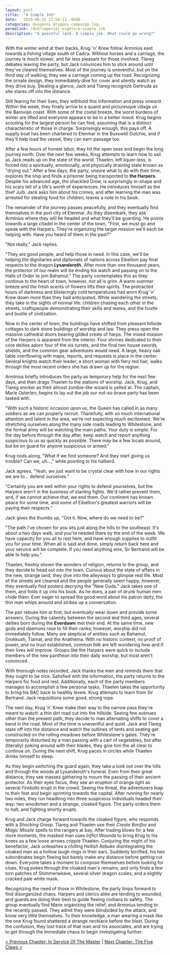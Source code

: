 ```yaml
---
layout: post
title:  "A Simple Job"
date:   2019-06-21 12:54:11 -0600
categories: dungeons dragons campaign log
permalink: /dnd/imperial-nights/a-simple-job
description: "A peaceful land. A simple job. What could go wrong?"
---
```


With the winter wind at their backs, Krug 'n' Krew follow Arminius east towards a fishing village south of Cadca.
Without horses and a carriage, the journey is much slower, and far less pleasant for those involved.
Tlareg debates leaving the party, but Jack convinces him to stick around until they've cleared themselves.
Most of the journey is uneventful, but on the third day of walking, they see a carriage coming up the road.
Recognizing the ornate design, they immediately dive for cover and silently watch as they drive buy.
Stealing a glance, Jack and Tlareg recognize Gertruda as she stares off into the distance.

Still fearing for their lives, they withhold this information and press onward.
Within the week, they finally arrive to a quaint and picturesque village on the Barovian coast.
With some of the costal breeze, the worst burdens of winter are lifted and everyone appears to be in a better mood.
Krug begins scouting for the largest person he can find, assuming that is a distinct characteristic of those in charge.
Surprisingly enough, this pays off.
A supply boat has been chartered to Elenmar in the Buxswell Dutchie, and if they'll help load the vessel, they can earn passage too.

After a few hours of honest labor, they hit the open seas and begin the long journey north.
Over the next few weeks, Krug attempts to learn how to sail as Jack reads up on the state of the world.
Thaelen, left liquor-less, is forced into a spiritually, emotionally, and physically draining state known as "drying out."
After a few days, the party, unsure what to do with their time, explores the ship and finds a prisoner being transported to **the Harpers.**
Despite his advanced age, the shackled Drow, is surprisingly in-shape and his scars tell of a life's worth of experiences.
He introduces himself as the thief Juib.
Jack asks him about his crimes, and after learning the man was arrested for stealing food for children, leaves a note in his book.

The remainder of the journey passes peacefully, and they eventually find themselves in the port city of Elenmar.
As they disembark, they ask Arminius where they will be headed and what they'll be guarding.
He points towards a large citadel in the center of the town, "First, we must go and speak with the Harpers.
They're organizing the larger mission we'll each be helping with.
Have you heard of them in the past?"

"Not really," Jack replies.

"They are good people, and help those in need.
In this case, we'll be helping the dignitaries and diplomats of nations across Eibellion pay final respects to the dragon **Lysanderoth.**
After more than one thousand years, the protector of our realm will be ending his watch and passing on to the Halls of Order to join Bahamut."
The party contemplates this as they continue to the heart of town; however, not all is grim.
A warm summer breeze and the fresh scents of flowers lifts their spirits.
The protracted hours of darkness and blisteringly cold temperatures had worn Krug 'n' Krew down more than they had anticipated.
While wandering the streets, they take in the sights of normal life: children chasing each other in the streets, craftspeople demonstrating their skills and wares, and the hustle and bustle of civilization.

Now in the center of town, the buildings have shifted from pleasant hillside cottages to dark stone buildings of worship and law.
They press open the massive cathedral doors bearing gilded crests of harps.
The mixed mission of the Harpers is apparent from the interior.
Four shrines dedicated to their core deities adorn four of the six turrets, and the final two house swords, shields, and the common gear adventures would need.
A large, heavy oak table overflowing with maps, reports, and requests is place in the center.
Several knights watch their leader, a short woman with fiery red hair, walks through the most recent orders she has drawn up for the region.

Arminius briefly introduces the party as temporary help for the next few days, and then drags Thaelen to the stations of worship.
Jack, Krug, and Tlareg snicker as their almost zombie-like wizard is yelled at.
The captain, Marie Osterlen, begins to lay out the job our not-so-brave party has been tasked with.

"With such a historic occasion upon us, the Queen has called in as many soldiers as we can properly recruit.
Thankfully, with so much international attention and talent in the area, we're not expecting much excitement.
We're stretching ourselves along the many side roads leading to Whitestone, and the formal army will be watching the main paths.
Your duty is simple.
For the day before through the day after, keep watch and report anything suspicious to us as quickly as possible.
There may be a few locals around, but be on guard for anyone suspicious or armed."

Krug nods along, "What if we find someone?
And they start giving us trouble?
Can we, uh...," while pointing to his halberd.

Jack agrees, "Yeah, we just want to be crystal clear with how in our rights we are to... defend ourselves."

"Certainly you are well within your rights to defend yourselves, but the Harpers aren't in the business of starting fights.
We'd rather prevent them, and, if we cannot achieve that, we end them.
Our continent has known peace for some time, and some of Eibellion's greatest warriors will be paying their respects."

Jack gives the thumbs up, "Got it.
Now, where do we need to be?"

"The path I've chosen for you sits just along the hills to the southeast.
It's about a two days walk, and you're needed there by the end of the week.
We have capacity for you all to rest here, and have enough supplies to outfit you for your time.
When all is said and done, simply return back here and your service will be complete.
If you need anything else, Sir Bertrand will be able to help you."

Thaelen, freshly shown the wonders of religion, returns to the group, and they decide to head out into the town.
Curious about the state of affairs in the new, strange land, they dive into the alleyways to glimpse real life.
Most of the streets are cleaned and the people generally seem happy; however, they eventually find posters decrying the "New Gods."
Jack takes one of them, and folds it up into his book.
As he does, a pair of drunk human men chide them.
Ever eager to spread the good word about his patron deity, the thin man whips around and strikes up a conversation.

The pair rebuke him at first, but eventually wear down and provide some answers.
During the calamity between the second and third ages, several deities born during the **Everdawn** met their end.
At the same time, new gods and daemons rose to fill their ranks; however, worship did not immediately follow.
Many are skeptical of entities such as Bahamut, Grokkush, Tiamat, and the Anathema.
With no historic context, no proof of power, and no trust established, common folk are left wondering how and if their lives will improve.
Groups like the Harpers were quick to include members of the new pantheon into their daily worship, but most aren't convinced.

With thorough notes recorded, Jack thanks the men and reminds them that they ought to be nice.
Satisfied with the information, the party returns to the Harpers for food and rest.
Additionally, each of the party members manages to accomplish a few personal tasks.
Thaelen takes the opportunity to bring his BAC back to healthy levels.
Krug attempts to learn from Sir Bertrand.
Jack requisitions some good, strong rope.

The next day, Krug 'n' Krew make their way to the narrow pass they're meant to watch: a thin dirt road cut into the hillside.
Seeing few avenues other than the present path, they decide to man alternating shifts to cover a bend in the road.
Most of the time is uneventful and quiet.
Jack and Tlareg stare off into the distance and watch the outlines of tents and seating get constructed on the rolling meadows before Whitestone's gates.
They're temporarily disturbed by a man passing with a cart of vegetables, but after (literally) poking around with their blades, they give him the all clear to continue on.
During the next shift, Krug paces in circles while Thaelen drinks himself to sleep.

As they begin switching the guard again, they take a look out over the hills and through the woods at Lysanderoth's funeral.
Even from their great distance, they see masses gathering to mourn the passing of their ancient protector.
As their eyes focus, they see an eruption of orange light as several _Fireballs_ erupt in the crowd.
Seeing the threat, the adventurers leap to their feet and begin sprinting towards the capital.
After running for nearly two miles, they run headlong into three suspicious individuals headed their way: two woodsmen and a strange, cloaked figure.
The party orders them to halt, and fighting shortly erupts.

Krug and Jack charge forward towards the cloaked figure, who responds with a _Shocking Grasp_.
Tlareg and Thaelen use their _Create Bonfire_ and _Magic Missile_ spells to the rangers at bay.
After trading blows for a few more moments, the masked man uses _Inflict Wounds_ to bring Krug to his knees as a few loose arrows cripple Thaelen.
Conjuring the might of his benefactor, Jack unleashes a chilling _Hellish Rebuke_ disintegrating the cloaked man as a hollow laugh rings in their ears.
Suddenly terrified, his two subordinates begin fleeing but barely make any distance before getting cut down.
Everyone takes a moment to compose themselves before looking for clues.
Krug pokes through the cloaked man's remains, and only finds a few torn patches of Shimmerweave, several silver dragon scales, and a slightly cracked pale white mask.

Recognizing the need of those in Whitestone, the party limps forward to find disorganized chaos.
Harpers and clerics alike are tending to wounded, and guards are doing their best to guide fleeing civilians to safety.
The group eventually find Marie organizing the relief, and Arminius tending to the recently passed.
They admit they were blindsided by the attack, and know very little themselves.
To their knowledge, a man wearing a mask like the one Krug found shattered a strange necklace before the blast.
During the confusion, they lost track of that man and his associates, and are trying to get through the immediate chaos to begin investigating further.

[&lt; Previous Chapter: In Service Of The Master](/dnd/imperial-nights/in-service-of-the-master)
|
[Next Chapter: The Five Claws >](/dnd/imperial-nights/the-five-claws)
